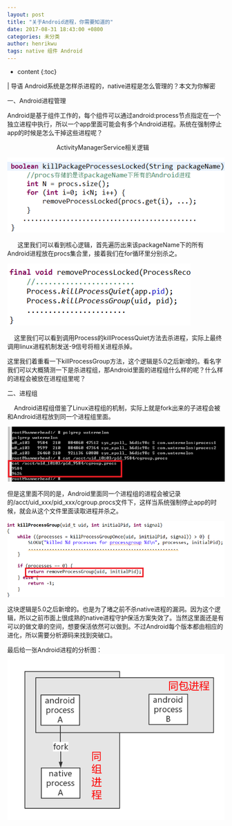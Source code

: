 ```yaml
---
layout: post
title: "关于Android进程，你需要知道的"
date: 2017-08-31 18:43:00 +0800
categories: 未分类
author: henrikwu
tags: native 组件 Android
---
```


* content
{:toc}

| 导语 Android系统是怎样杀进程的，native进程是怎么管理的？本文为你解密

一、Android进程管理

Android是基于组件工作的，每个组件可以通过android:process节点指定在一个独立进程中执行，所以一个app里面可能会有多个Android进程。系统在强制停止app的时候是怎么干掉这些进程呢？
<!--more-->

                             ActivityManagerService相关逻辑

![](/image/guan_yu_android_jin_cheng__ni_xu_yao_zhi_dao_de/3c35b09907f11ed4060db484abdbc7e0b44a8e27040799bac97b620ee23cba2d)

      这里我们可以看到核心逻辑，首先遍历出来该packageName下的所有Android进程放在procs集合里，接着我们在for循环里分别杀之。

![](/image/guan_yu_android_jin_cheng__ni_xu_yao_zhi_dao_de/daeffd2651a9a05e2c18d6a8009df0ee3951f3db85873aa963c11d7b351f44a6)

    这里我们可以看到调用Process的killProcessQuiet方法去杀进程，实际上最终调用linux进程机制发送-9信号将相关进程杀掉。

这里我们着重看一下killProcessGroup方法，这个逻辑是5.0之后新增的。看名字我们可以大概猜测一下是杀进程组，那Android里面的进程组什么样的呢？什么样的进程会被放在进程组里呢？

二、进程组

    Android进程组借鉴了Linux进程组的机制，实际上就是fork出来的子进程会被和Android进程放到同一个进程组里面。

![](/image/guan_yu_android_jin_cheng__ni_xu_yao_zhi_dao_de/cf0faabfb92efc980c607c701e294674a1dfc11849612305362c04a59ab69ac7)

但是这里面不同的是，Android里面同一个进程组的进程会被记录的/acct/uid_xxx/pid_xxx/cgroup.procs文件下，这样当系统强制停止app的时候，就会从这个文件里面读取进程并杀之。

![](/image/guan_yu_android_jin_cheng__ni_xu_yao_zhi_dao_de/a67fde456851ae2b23a527b4704ac75ad6984f1bbc8331ceb86520c12fc4242a)

这块逻辑是5.0之后新增的。也是为了堵之前不杀native进程的漏洞。因为这个逻辑，所以之前市面上很成熟的native进程守护保活方案失效了。当然这里面还是有可以的做文章的空间，想要保活依然可以做到。不过Android每个版本都由相应的进化，所以需要分析源码来找到突破口。

最后给一张Android进程的分析图：![](/image/guan_yu_android_jin_cheng__ni_xu_yao_zhi_dao_de/a12479a4f223d650e0da75f00c57c97016c78df57d5241e670acb8d88ea07b42)

